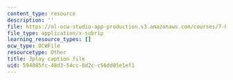 ```yaml
---
content_type: resource
description: ''
file: https://ol-ocw-studio-app-production.s3.amazonaws.com/courses/7-01sc-fundamentals-of-biology-fall-2011/594085fc48d354cc8d2cc56dd05e1ef1_uBRdfsz_YB4.vtt
file_type: application/x-subrip
learning_resource_types: []
ocw_type: OCWFile
resourcetype: Other
title: 3play caption file
uid: 594085fc-48d3-54cc-8d2c-c56dd05e1ef1
---
```


